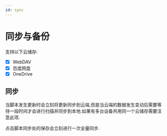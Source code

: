 ```yaml
---
id: sync
---
```


# 同步与备份

支持以下云储存:

- [x] WebDAV
- [x] 百度网盘
- [x] OneDrive

## 同步

当脚本发生更新时会立刻将更新同步到云端,但是当云端的数据发生变动后需要等待一段时间才会进行扫描并同步到本地.如果有多台设备共用同一个云储存需要注意此项.

点击脚本同步处的保存会立刻进行一次全量同步.

